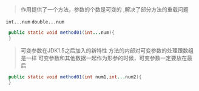 > 作用提供了一个方法，参数的个数是可变的 ,解决了部分方法的重载问题

`int...num`
`double...num`
```java
 public static void method01(int...num){
 }
```
> 可变参数在JDK1.5之后加入的新特性
> 方法的内部对可变参数的处理跟数组是一样
> 可变参数和其他数据一起作为形参的时候，可变参数一定要放在最后

```java
 public static void method01(int num1,int...num2){
 }
```

